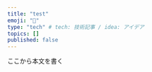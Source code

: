 ```yaml
---
title: "test"
emoji: "🌟"
type: "tech" # tech: 技術記事 / idea: アイデア
topics: []
published: false
---
```

ここから本文を書く